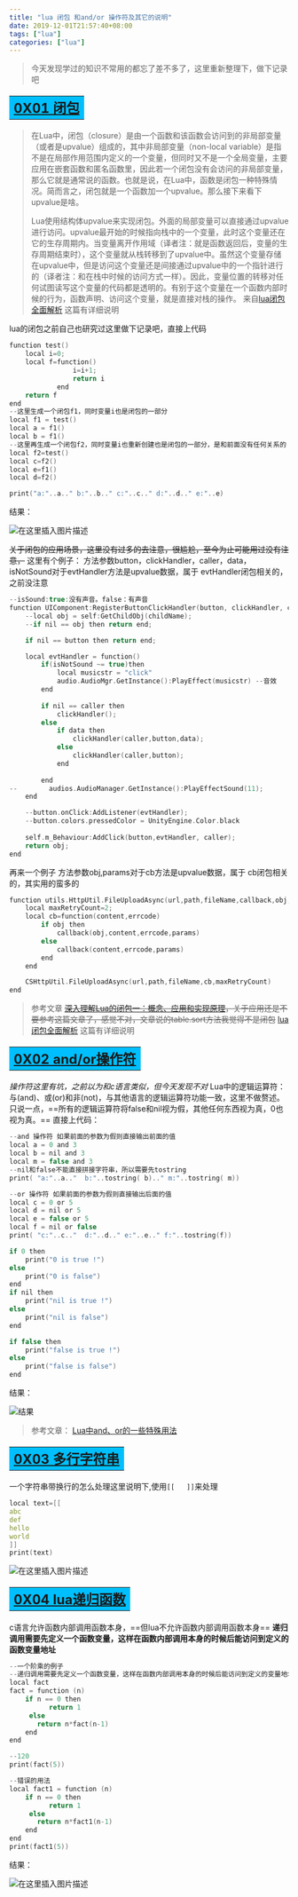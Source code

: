 ```yaml
---
title: "lua 闭包 和and/or 操作符及其它的说明"
date: 2019-12-01T21:57:40+08:00
tags: ["lua"]
categories: ["lua"]
---
```


<!--more-->

>今天发现学过的知识不常用的都忘了差不多了，这里重新整理下，做下记录吧

#### <table ><tr ><td align="left" bgcolor=DeepSkyBlue ><font size="5"><b><u> 0X01 闭包</u></b></font></td></tr></table>

>在Lua中，闭包（closure）是由一个函数和该函数会访问到的非局部变量（或者是upvalue）组成的，其中非局部变量（non-local variable）是指不是在局部作用范围内定义的一个变量，但同时又不是一个全局变量，主要应用在嵌套函数和匿名函数里，因此若一个闭包没有会访问的非局部变量，那么它就是通常说的函数。也就是说，在Lua中，函数是闭包一种特殊情况。简而言之，闭包就是一个函数加一个upvalue。那么接下来看下upvalue是啥。
>
>Lua使用结构体upvalue来实现闭包。外面的局部变量可以直接通过upvalue进行访问。upvalue最开始的时候指向栈中的一个变量，此时这个变量还在它的生存周期内。当变量离开作用域（译者注：就是函数返回后，变量的生存周期结束时），这个变量就从栈转移到了upvalue中。虽然这个变量存储在upvalue中，但是访问这个变量还是间接通过upvalue中的一个指针进行的（译者注：和在栈中时候的访问方式一样）。因此，变量位置的转移对任何试图读写这个变量的代码都是透明的。有别于这个变量在一个函数内部时候的行为，函数声明、访问这个变量，就是直接对栈的操作。
>来自[lua闭包全面解析](https://blog.csdn.net/peter_teng/article/details/52750022) 这篇有详细说明


lua的闭包之前自己也研究过这里做下记录吧，直接上代码
```c
function test()
	local i=0;
	local f=function()
				i=i+1;
				return i
			end
	return f
end
--这里生成一个闭包f1，同时变量i也是闭包的一部分
local f1 = test()
local a = f1()
local b = f1()
--这里再生成一个闭包f2，同时变量i也重新创建也是闭包的一部分，是和前面没有任何关系的
local f2=test()
local c=f2()
local e=f1()
local d=f2()

print("a:"..a.." b:"..b.." c:"..c.." d:"..d.." e:"..e)


```

结果：
  
  

![在这里插入图片描述](https://img-blog.csdn.net/20181011195056786?watermark/2/text/aHR0cHM6Ly9ibG9nLmNzZG4ubmV0L2NvZGluZ3JpdmVy/font/5a6L5L2T/fontsize/400/fill/I0JBQkFCMA==/dissolve/70)  


~~关于闭包的应用场景，这里没有过多的去注意，很尴尬，至今为止可能用过没有注意，~~ 
这里有个例子：
方法参数button，clickHandler，caller，data，isNotSound对于evtHandler方法是upvalue数据，属于 evtHandler闭包相关的，之前没注意
```c
--isSound:true:没有声音。false：有声音
function UIComponent:RegisterButtonClickHandler(button, clickHandler, caller,data,isNotSound)  
    --local obj = self:GetChildObj(childName);
    --if nil == obj then return end;

    if nil == button then return end;

    local evtHandler = function()
        if(isNotSound ~= true)then
            local musicstr = "click"
            audio.AudioMgr.GetInstance():PlayEffect(musicstr) --音效
        end
        
        if nil == caller then
            clickHandler();
        else
            if data then
                clickHandler(caller,button,data);
            else
                clickHandler(caller,button);
            end
             
        end
--        audios.AudioManager.GetInstance():PlayEffectSound(11);
    end

    --button.onClick:AddListener(evtHandler);
    --button.colors.pressedColor = UnityEngine.Color.black
 
    self.m_Behaviour:AddClick(button,evtHandler, caller);
    return obj;
end
```
再来一个例子
方法参数obj,params对于cb方法是upvalue数据，属于 cb闭包相关的，其实用的蛮多的
```c
function utils.HttpUtil.FileUploadAsync(url,path,fileName,callback,obj,params)
    local maxRetryCount=2;
    local cb=function(content,errcode)
        if obj then
            callback(obj,content,errcode,params)
        else
            callback(content,errcode,params)
        end
    end    

    CSHttpUtil.FileUploadAsync(url,path,fileName,cb,maxRetryCount)
end
```
> 参考文章
~~[深入理解Lua的闭包一：概念、应用和实现原理](https://blog.csdn.net/maximuszhou/article/details/44280109)，关于应用还是不要参考这篇文章了，感觉不对，文章说的table.sort方法我觉得不是闭包~~ 
> [lua闭包全面解析](https://blog.csdn.net/peter_teng/article/details/52750022) 这篇有详细说明

#### <table ><tr ><td align="left" bgcolor=DeepSkyBlue ><font size="5"><b><u> 0X02 and/or操作符</u></b></font></td></tr></table>

*操作符这里有坑，之前以为和c语言类似，但今天发现不对*
Lua中的逻辑运算符：与(and)、或(or)和非(not)，与其他语言的逻辑运算符功能一致，这里不做赘述。只说一点，==所有的逻辑运算符将false和nil视为假，其他任何东西视为真，0也视为真。==
直接上代码：
```c
--and 操作符 如果前面的参数为假则直接输出前面的值
local a = 0 and 3
local b = nil and 3
local m = false and 3
--nil和false不能直接拼接字符串，所以需要先tostring
print( "a:"..a.."  b:"..tostring( b).." m:"..tostring( m))

--or 操作符 如果前面的参数为假则直接输出后面的值
local c = 0 or 5
local d = nil or 5
local e = false or 5
local f = nil or false
print( "c:"..c.."  d:"..d.." e:"..e.." f:"..tostring(f))

if 0 then
	print("0 is true !")
else
	print("0 is false")
end
if nil then
	print("nil is true !")
else
	print("nil is false")
end

if false then
	print("false is true !")
else
	print("false is false")
end


```
结果：
  

![结果](https://img-blog.csdn.net/20181011202238228?watermark/2/text/aHR0cHM6Ly9ibG9nLmNzZG4ubmV0L2NvZGluZ3JpdmVy/font/5a6L5L2T/fontsize/400/fill/I0JBQkFCMA==/dissolve/70)  

>参考文章：
>[Lua中and、or的一些特殊用法](https://blog.csdn.net/gzy252050968/article/details/50513100/)

#### <table ><tr ><td align="left" bgcolor=DeepSkyBlue ><font size="5"><b><u> 0X03 多行字符串</u></b></font></td></tr></table>

一个字符串带换行的怎么处理这里说明下,使用`[[   ]]`来处理
```c
local text=[[
abc
def
hello
world
]]
print(text)
```
  
  

![在这里插入图片描述](https://img-blog.csdn.net/20181011203321427?watermark/2/text/aHR0cHM6Ly9ibG9nLmNzZG4ubmV0L2NvZGluZ3JpdmVy/font/5a6L5L2T/fontsize/400/fill/I0JBQkFCMA==/dissolve/70)  


#### <table ><tr ><td align="left" bgcolor=DeepSkyBlue ><font size="5"><b><u> 0X04 lua递归函数</u></b></font></td></tr></table>

c语言允许函数内部调用函数本身，==但lua不允许函数内部调用函数本身==
**递归调用需要先定义一个函数变量，这样在函数内部调用本身的时候后能访问到定义的函数变量地址**
```c
--一个阶乘的例子
--递归调用需要先定义一个函数变量，这样在函数内部调用本身的时候后能访问到定义的变量地址
local fact
fact = function (n)
    if n == 0 then
          return 1 
     else
       return n*fact(n-1)
    end
end

--120
print(fact(5))

--错误的用法
local fact1 = function (n)
    if n == 0 then
          return 1 
     else
       return n*fact1(n-1)
    end
end
print(fact1(5))
```
结果：
  
  

![在这里插入图片描述](https://img-blog.csdn.net/20181011203830657?watermark/2/text/aHR0cHM6Ly9ibG9nLmNzZG4ubmV0L2NvZGluZ3JpdmVy/font/5a6L5L2T/fontsize/400/fill/I0JBQkFCMA==/dissolve/70)  


